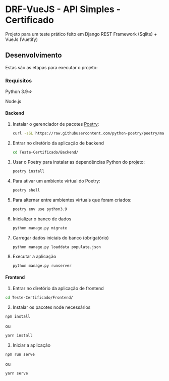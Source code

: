 # DRF-VueJS - API Simples - Certificado

Projeto para um teste prático feito em Django REST Framework (Sqlite) + VueJs (Vuetify)

## Desenvolvimento

Estas são as etapas para executar o projeto:

### Requisitos

Python 3.9=>

Node.js

#### Backend

1. Instalar o gerenciador de pacotes [Poetry](https://python-poetry.org/docs/):
   ```sh
   curl -sSL https://raw.githubusercontent.com/python-poetry/poetry/master/get-poetry.py | python -
   ```
2. Entrar no diretório da aplicação de backend
   ```sh
   cd Teste-Certificado/Backend/
   ```
3. Usar o Poetry para instalar as dependências Python do projeto:
   ```sh
   poetry install
   ```
4. Para ativar um ambiente virtual do Poetry:
   ```sh
   poetry shell
   ```
5. Para alternar entre ambientes virtuais que foram criados:
   ```sh
   poetry env use python3.9
   ```
6. Inicializar o banco de dados
   ```sh
   python manage.py migrate
   ```
7. Carregar dados iniciais do banco (obrigatório)
   ```sh
   python manage.py loaddata populate.json
   ```
8. Executar a aplicação
   ```sh
   python manage.py runserver
   ```

#### Frontend

1. Entrar no diretório da aplicação de frontend
```sh
cd Teste-Certificado/Frontend/
```
2. Instalar os pacotes node necessários
```sh
npm install
```
ou
```sh
yarn install
```
3. Iniciar a aplicação
```sh
npm run serve
```
ou
```sh
yarn serve
```
